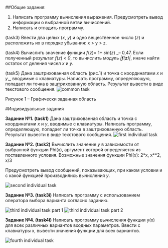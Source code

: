 ##Общие задания:

1. Написать программу вычисления выражения. Предусмотреть вывод информации о выбранной ветви вычислений.
2. Написать и отладить программу.

(task3) Ввести два целых (_x_, _y_) и одно вещественное число (_z_) и расположить их в порядке убывания: x > y > z.

(task4) Вычислить значение функции _f_(_z_)= 1+ _sin_(_z_) _– 0,47. Если полученный результат _f_(_z_) < _0_, то вычислить модуль _|__f__(__z__)|_, иначе найти остаток от деления чисел _x_ и  _y_.


(task5) Дана заштрихованная область (рис.1) и точка с координатами _x_ и  _y_,_ вводимые с клавиатуры. Написать программу, определяющую, попадает ли точка в заштрихованную область. Результат вывести в виде текстового сообщения.
![common task](https://i.ibb.co/HxJ5scB/Screenshot-from-2019-02-19-20-00-41.png)

Рисунок 1 – Графически заданная область

#Индивидуальные задания

**Задание №1. (task1)** Дана заштрихованная область  и точка с координатами _x_ и  _y_, вводимые с клавиатуры. Написать программу, определяющую, попадает ли точка в заштрихованную область. Результат вывести в виде текстового сообщения.
![first individual task](https://i.ibb.co/q1RWSSQ/Screenshot-from-2019-02-19-19-38-32.png)

**Задание №2. (task2)**  Вычислить значение _y_ в зависимости от выбранной функции Phi(_x_), аргумент которой определяется из поставленного условия. Возможные значения функции Phi(_x_): 2*x, x**2, x/3

Предусмотреть вывод сообщений, показывающих, при каком условии и с какой функцией производились вычисления _у_.

![second individual task](https://i.ibb.co/PMCWzyv/Screenshot-from-2019-02-19-19-46-30.png)

**Задание №3. (task3i)** Написать программу с использованием оператора выбора варианта согласно заданию.

![third individual task part 1](https://i.ibb.co/sqbs2wW/Screenshot-from-2019-02-19-19-48-44.png)
![third individual task part 2](https://i.ibb.co/PxYqpPB/Screenshot-from-2019-02-19-19-49-14.png)

**Задание №4. (task4i)** Написать программу вычисления функции y(x)  для всех различных вариантов входных параметров. Ввести с клавиатуры x, вывести значения функции для всех вариантов.

![fourth individual task](https://i.ibb.co/M6q65P4/Screenshot-from-2019-02-19-19-51-01.png)

